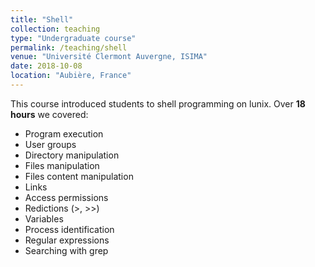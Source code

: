 ```yaml
---
title: "Shell"
collection: teaching
type: "Undergraduate course"
permalink: /teaching/shell
venue: "Université Clermont Auvergne, ISIMA"
date: 2018-10-08
location: "Aubière, France"
---
```


This course introduced students to shell programming on lunix. Over **18 hours** we covered:
* Program execution
* User groups
* Directory manipulation
* Files manipulation
* Files content manipulation
* Links
* Access permissions
* Redictions (>, >>)
* Variables
* Process identification
* Regular expressions
* Searching with grep

